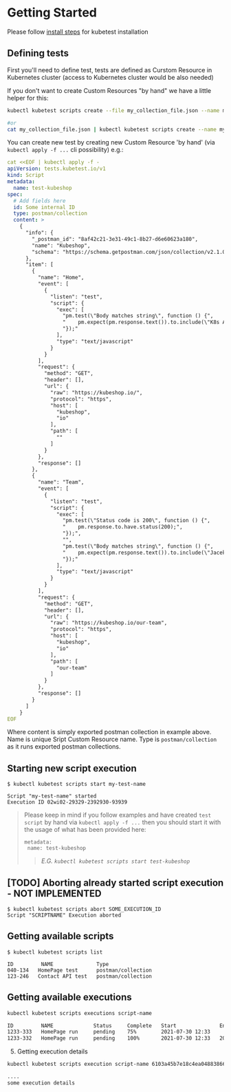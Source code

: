 # Getting Started 

Please follow [install steps](/docs/installing.md) for kubetest installation

## Defining tests

First you'll need to define test, tests are defined as Curstom Resource in Kubernetes cluster (access to Kubernetes cluster would be also needed)

If you don't want to create Custom Resources "by hand" we have a little helper for this: 

```sh
kubectl kubetest scripts create --file my_collection_file.json --name my-test-name

#or 
cat my_collection_file.json | kubectl kubetest scripts create --name my-test-name
```

You can create new test by creating new Custom Resource 'by hand' (via `kubectl apply -f ...` cli possibility) e.g.:

```yaml
cat <<EOF | kubectl apply -f -
apiVersion: tests.kubetest.io/v1
kind: Script
metadata:
  name: test-kubeshop
spec:
  # Add fields here
  id: Some internal ID 
  type: postman/collection
  content: >
    {
      "info": {
        "_postman_id": "8af42c21-3e31-49c1-8b27-d6e60623a180",
        "name": "Kubeshop",
        "schema": "https://schema.getpostman.com/json/collection/v2.1.0/collection.json"
      },
      "item": [
        {
          "name": "Home",
          "event": [
            {
              "listen": "test",
              "script": {
                "exec": [
                  "pm.test(\"Body matches string\", function () {",
                  "    pm.expect(pm.response.text()).to.include(\"K8s Accelerator\");",
                  "});"
                ],
                "type": "text/javascript"
              }
            }
          ],
          "request": {
            "method": "GET",
            "header": [],
            "url": {
              "raw": "https://kubeshop.io/",
              "protocol": "https",
              "host": [
                "kubeshop",
                "io"
              ],
              "path": [
                ""
              ]
            }
          },
          "response": []
        },
        {
          "name": "Team",
          "event": [
            {
              "listen": "test",
              "script": {
                "exec": [
                  "pm.test(\"Status code is 200\", function () {",
                  "    pm.response.to.have.status(200);",
                  "});",
                  "",
                  "pm.test(\"Body matches string\", function () {",
                  "    pm.expect(pm.response.text()).to.include(\"Jacek Wysocki\");",
                  "});"
                ],
                "type": "text/javascript"
              }
            }
          ],
          "request": {
            "method": "GET",
            "header": [],
            "url": {
              "raw": "https://kubeshop.io/our-team",
              "protocol": "https",
              "host": [
                "kubeshop",
                "io"
              ],
              "path": [
                "our-team"
              ]
            }
          },
          "response": []
        }
      ]
    }
EOF
```

Where content is simply exported postman collection in example above. 
Name is unique Sript Custom Resource name. 
Type is `postman/collection` as it runs exported postman collections.


## Starting new script execution 

```
$ kubectl kubetest scripts start my-test-name 

Script "my-test-name" started
Execution ID 02wi02-29329-2392930-93939
```
> Please keep in mind if you follow examples and have created `test script` by hand via `kubectl apply -f ...` then you should start it with the usage of what has been provided here:
> ```
> metadata:
>  name: test-kubeshop
> ```
>>_E.G. `kubectl kubetest scripts start test-kubeshop`_

## [TODO] Aborting already started script execution - NOT IMPLEMENTED
```
$ kubectl kubetest scripts abort SOME_EXECUTION_ID
Script "SCRIPTNAME" Execution aborted

```

## Getting available scripts
```
$ kubectl kubetest scripts list

ID         NAME              Type
040-134   HomePage test      postman/collection   
123-246   Contact API test   postman/collection

```
 
## Getting available executions

```sh
kubectl kubetest scripts executions script-name

ID         NAME             Status     Complete   Start              End
1233-333   HomePage run     pending    75%        2021-07-30 12:33   
1233-332   HomePage run     pending    100%       2021-07-30 12:33   2021-07-30 13:10
```

5) Getting execution details

```sh
kubectl kubetest scripts execution script-name 6103a45b7e18c4ea04883866

....
some execution details
```

